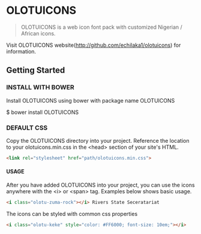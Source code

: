 # OLOTUICONS

> OLOTUICONS is a web icon font pack with customized Nigerian / African icons.

Visit OLOTUICONS website(http://github.com/echilaka1/olotuicons) for information.


## Getting Started


### INSTALL WITH BOWER

Install OLOTUICONS using bower with package name OLOTUICONS

$ bower install OLOTUICONS


### DEFAULT CSS

Copy the OLOTUICONS directory into your project. Reference the location to your olotuicons.min.css in the &lt;head&gt; section of your site's HTML.

```html
<link rel="stylesheet" href="path/olotuicons.min.css">
```


#### USAGE

After you have added OLOTUICONS into your project, you can use the icons anywhere with the &lt;i&gt; or &lt;span&gt; tag. Examples below shows basic usage.

```html
<i class="olotu-zuma-rock"></i> Rivers State Seceratariat
```


The icons can be styled with common css properties

```html
<i class="olotu-keke" style="color: #FF6000; font-size: 10em;"></i>
```